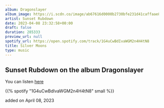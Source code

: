 ```yaml
---
album: Dragonslayer
album_image: https://i.scdn.co/image/ab67616d0000b2730bfe231d41caffaae8a119be
artist: Sunset Rubdown
date: 2023-04-08 23:32:58+00:00
draft: false
duration: 285333
preview_url: null
spotify_url: https://open.spotify.com/track/1G4uCwBdIvaWGM2n4H4tN8
title: Silver Moons
type: music
---
```



## Sunset Rubdown on the album Dragonslayer

You can listen [here](https://open.spotify.com/track/1G4uCwBdIvaWGM2n4H4tN8)

{{% spotify "1G4uCwBdIvaWGM2n4H4tN8" small %}}

added on April 08, 2023